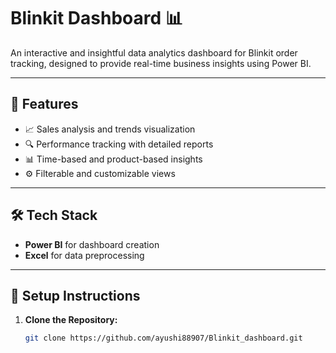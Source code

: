 # Blinkit Dashboard 📊

An interactive and insightful data analytics dashboard for Blinkit order tracking, designed to provide real-time business insights using Power BI.

---

## 🚀 Features  
- 📈 Sales analysis and trends visualization  
- 🔍 Performance tracking with detailed reports  
- 📊 Time-based and product-based insights  
- ⚙️ Filterable and customizable views  

---

## 🛠 Tech Stack  
- **Power BI** for dashboard creation  
- **Excel** for data preprocessing    

---

## 📑 Setup Instructions  
1. **Clone the Repository:**  
   ```bash
   git clone https://github.com/ayushi88907/Blinkit_dashboard.git
